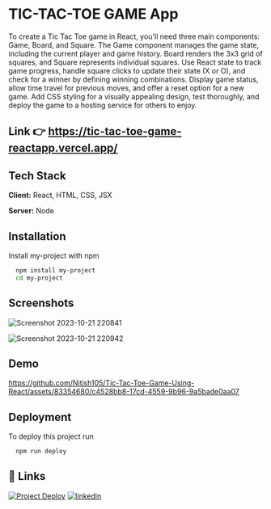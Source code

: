 
# TIC-TAC-TOE GAME App

To create a Tic Tac Toe game in React, you'll need three main components: Game, Board, and Square. The Game component manages the game state, including the current player and game history. Board renders the 3x3 grid of squares, and Square represents individual squares. Use React state to track game progress, handle square clicks to update their state (X or O), and check for a winner by defining winning combinations. Display game status, allow time travel for previous moves, and offer a reset option for a new game. Add CSS styling for a visually appealing design, test thoroughly, and deploy the game to a hosting service for others to enjoy.

## Link 👉 https://tic-tac-toe-game-reactapp.vercel.app/



## Tech Stack

**Client:** React, HTML, CSS, JSX

**Server:** Node


## Installation

Install my-project with npm

```bash
  npm install my-project
  cd my-project
```
    
## Screenshots

![Screenshot 2023-10-21 220841](https://github.com/Nitish105/Tic-Tac-Toe-Game-Using-React/assets/83354680/752a94f8-064f-49bc-9540-f48d35d80ca6)

![Screenshot 2023-10-21 220942](https://github.com/Nitish105/Tic-Tac-Toe-Game-Using-React/assets/83354680/6f5890f1-2c09-447b-aa97-dadab4f91efd)



## Demo

https://github.com/Nitish105/Tic-Tac-Toe-Game-Using-React/assets/83354680/c4528bb8-17cd-4559-9b96-9a5bade0aa07


## Deployment

To deploy this project run

```bash
  npm run deploy
```


## 🔗 Links
[![Project Deploy](https://img.shields.io/badge/my_project_deploy-000?style=for-the-badge&logo=ko-fi&logoColor=white)](https://tic-tac-toe-using-reactjs-game.netlify.app/)
[![linkedin](https://img.shields.io/badge/linkedin-0A66C2?style=for-the-badge&logo=linkedin&logoColor=white)](https://www.linkedin.com/in/nitish-kumar105/)


